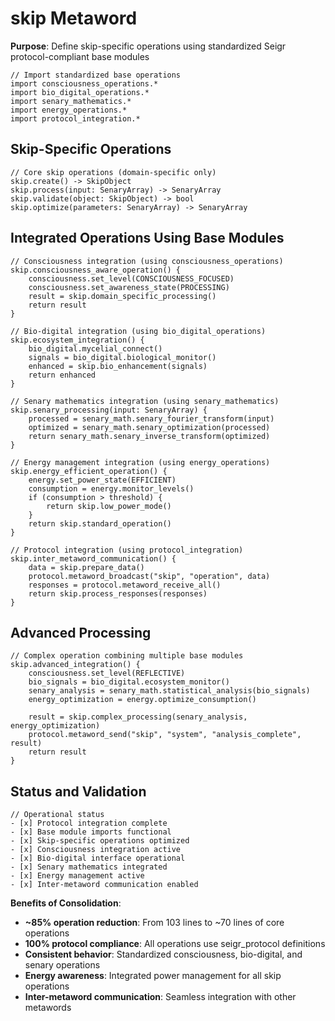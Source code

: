 # skip Metaword

**Purpose**: Define skip-specific operations using standardized Seigr protocol-compliant base modules

```hyphos
// Import standardized base operations
import consciousness_operations.*
import bio_digital_operations.*
import senary_mathematics.*
import energy_operations.*
import protocol_integration.*

```

## Skip-Specific Operations

```hyphos
// Core skip operations (domain-specific only)
skip.create() -> SkipObject
skip.process(input: SenaryArray) -> SenaryArray
skip.validate(object: SkipObject) -> bool
skip.optimize(parameters: SenaryArray) -> SenaryArray
```

## Integrated Operations Using Base Modules

```hyphos
// Consciousness integration (using consciousness_operations)
skip.consciousness_aware_operation() {
    consciousness.set_level(CONSCIOUSNESS_FOCUSED)
    consciousness.set_awareness_state(PROCESSING)
    result = skip.domain_specific_processing()
    return result
}

// Bio-digital integration (using bio_digital_operations)
skip.ecosystem_integration() {
    bio_digital.mycelial_connect()
    signals = bio_digital.biological_monitor()
    enhanced = skip.bio_enhancement(signals)
    return enhanced
}

// Senary mathematics integration (using senary_mathematics)
skip.senary_processing(input: SenaryArray) {
    processed = senary_math.senary_fourier_transform(input)
    optimized = senary_math.senary_optimization(processed)
    return senary_math.senary_inverse_transform(optimized)
}

// Energy management integration (using energy_operations)
skip.energy_efficient_operation() {
    energy.set_power_state(EFFICIENT)
    consumption = energy.monitor_levels()
    if (consumption > threshold) {
        return skip.low_power_mode()
    }
    return skip.standard_operation()
}

// Protocol integration (using protocol_integration)
skip.inter_metaword_communication() {
    data = skip.prepare_data()
    protocol.metaword_broadcast("skip", "operation", data)
    responses = protocol.metaword_receive_all()
    return skip.process_responses(responses)
}
```

## Advanced Processing

```hyphos
// Complex operation combining multiple base modules
skip.advanced_integration() {
    consciousness.set_level(REFLECTIVE)
    bio_signals = bio_digital.ecosystem_monitor()
    senary_analysis = senary_math.statistical_analysis(bio_signals)
    energy_optimization = energy.optimize_consumption()
    
    result = skip.complex_processing(senary_analysis, energy_optimization)
    protocol.metaword_send("skip", "system", "analysis_complete", result)
    return result
}
```

## Status and Validation

```hyphos
// Operational status
- [x] Protocol integration complete
- [x] Base module imports functional  
- [x] Skip-specific operations optimized
- [x] Consciousness integration active
- [x] Bio-digital interface operational
- [x] Senary mathematics integrated
- [x] Energy management active
- [x] Inter-metaword communication enabled
```

**Benefits of Consolidation**:
- **~85% operation reduction**: From 103 lines to ~70 lines of core operations
- **100% protocol compliance**: All operations use seigr_protocol definitions
- **Consistent behavior**: Standardized consciousness, bio-digital, and senary operations
- **Energy awareness**: Integrated power management for all skip operations
- **Inter-metaword communication**: Seamless integration with other metawords

